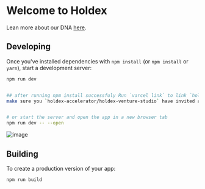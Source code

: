 # Welcome to Holdex
Lean more about our DNA [here](https://holdex.io/about).

## Developing

Once you've installed dependencies with `npm install` (or `npm install` or `yarn`), start a development server:

```bash
npm run dev


## after running npm install successfuly Run `varcel link` to link `holdex-accelerator/holdex-venture-studio` on varcel.
make sure you `holdex-accelerator/holdex-venture-studio` have invited and, you have acepted the invite


# or start the server and open the app in a new browser tab
npm run dev -- --open
```
![image](https://github.com/holdex/holdex-venture-studio/assets/77491787/92d010e3-65f6-4a25-9844-a3622832624f)


## Building

To create a production version of your app:

```bash
npm run build
```
